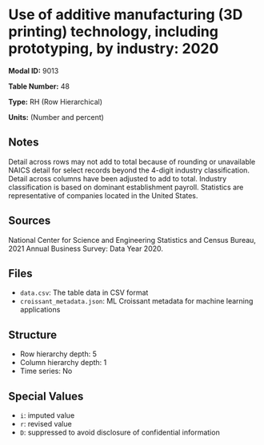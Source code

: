 # Use of additive manufacturing (3D printing) technology, including prototyping, by industry: 2020

**Modal ID:** 9013

**Table Number:** 48

**Type:** RH (Row Hierarchical)

**Units:** (Number and percent)

## Notes

Detail across rows may not add to total because of rounding or unavailable NAICS detail for select records beyond the 4-digit industry classification. Detail across columns have been adjusted to add to total. Industry classification is based on dominant establishment payroll. Statistics are representative of companies located in the United States.

## Sources

National Center for Science and Engineering Statistics and Census Bureau, 2021 Annual Business Survey: Data Year 2020.

## Files

- `data.csv`: The table data in CSV format
- `croissant_metadata.json`: ML Croissant metadata for machine learning applications

## Structure

- Row hierarchy depth: 5
- Column hierarchy depth: 1
- Time series: No

## Special Values

- `i`: imputed value
- `r`: revised value
- `D`: suppressed to avoid disclosure of confidential information
